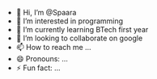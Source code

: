 - 👋 Hi, I’m @Spaara
- 👀 I’m interested in programming 
- 🌱 I’m currently learning BTech first year 
- 💞️ I’m looking to collaborate on google 
- 📫 How to reach me ...
- 😄 Pronouns: ...
- ⚡ Fun fact: ...

<!---
Spaara/Spaara is a ✨ special ✨ repository because its `README.md` (this file) appears on your GitHub profile.
You can click the Preview link to take a look at your changes.
--->
